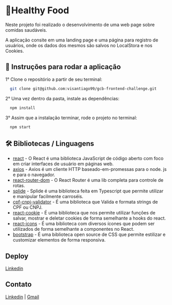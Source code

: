 <h1>🍉Healthy Food</h1>

<p>Neste projeto foi realizado o desenvolvimento de uma web page sobre comidas saudáveis.</p>
<p>A aplicação consite em uma landing page e uma página para registro de usuários, onde os dados dos mesmos são salvos no LocalStora e nos Cookies.</p>

<h2>🔧 Instruções para rodar a aplicação</h2>

1° Clone o repositório a partir de seu terminal:
```bash
  git clone git@github.com:visantiago99/gcb-frontend-challenge.git
```
2° Uma vez dentro da pasta, instale as dependências:
```bash
  npm install
```
3° Assim que a instalação terminar, rode o projeto no terminal:
```bash
  npm start
```
<h2>🛠️ Bibliotecas / Linguagens</h2>

* [react](https://pt-br.reactjs.org/) - O React é uma biblioteca JavaScript de código aberto com foco em criar interfaces de usuário em páginas web.
* [axios](https://axios-http.com/docs/intro) - Axios é um cliente HTTP baseado-em-promessas para o node. js e para o navegador.
* [react-router-dom](https://v5.reactrouter.com/web/guides/quick-start) - O React Router é uma lib completa para controle de rotas.
* [splide](https://splidejs.com/) - Splide é uma biblioteca feita em Typescript que permite utilizar e manipular facilmente carroséis.
* [cpf-cnpj-validator](https://www.npmjs.com/package/cpf-cnpj-validator) - É uma biblioteca que Valida e formata strings de CPF ou CNPJ.
* [react-cookie](https://www.npmjs.com/package/react-cookie) - É uma biblioteca que nos permite utilizar funções de salvar, mostrar e deletar cookies de forma semelhante a hooks do react.
* [react-icons](https://react-icons.github.io/react-icons/) - É uma biblioteca com diversos ícones que podem ser utilizados de forma semelhante a componentes no React.
* [bootstrap](https://getbootstrap.com/) - É uma biblioteca open source de CSS que permite estilizar e customizar elementos de forma responsiva.

<h2>Deploy</h2>

<a href="https://healthyfood-gcb-fontend.netlify.app/">Linkedin</a>

<h2>Contato</h2>

<a href="https://www.linkedin.com/in/victor-santiago-082542144/">Linkedin</a> | <a href="mailto:czpask@gmail.com">Gmail</a>
